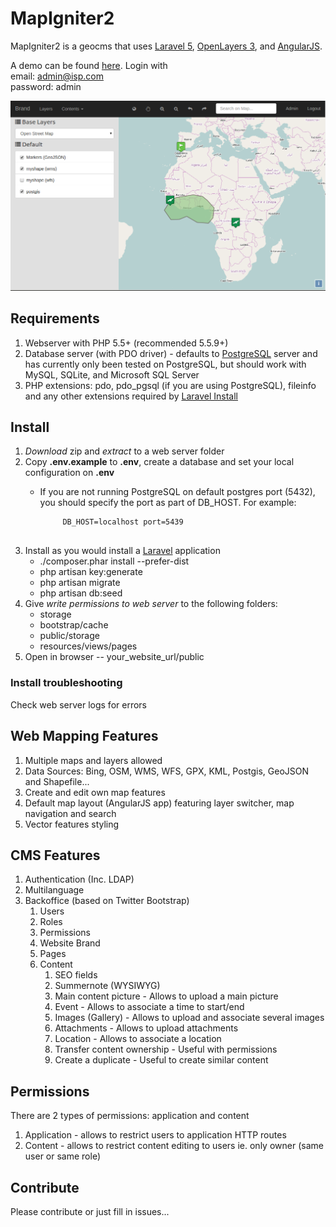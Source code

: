 # MapIgniter2

MapIgniter2 is a geocms that uses [Laravel 5](http://laravel.com), [OpenLayers 3](http://openlayers.org), and [AngularJS](https://angularjs.org/).  

A demo can be found [here](http://taviroquai.com/mapigniter2/public/).  Login with  
email: admin@isp.com  
password: admin  

![MapIgniter 2 Screenshot](public/assets/images/screenshot.png?raw=true "Screenshot")

## Requirements
1. Webserver with PHP 5.5+ (recommended 5.5.9+)
2. Database server (with PDO driver) - defaults to [PostgreSQL](http://www.postgresql.org) server and has currently only been tested on PostgreSQL, but should work with MySQL, SQLite, and Microsoft SQL Server
3. PHP extensions: pdo, pdo_pgsql (if you are using PostgreSQL), fileinfo and any other extensions required by [Laravel Install](http://laravel.com/docs/5.1#installation)

## Install

1. *Download* zip and *extract* to a web server folder
1. Copy **.env.example** to **.env**, create a database and set your local configuration on **.env**
   * If you are not running PostgreSQL on default postgres port (5432), you should specify the port
     as part of DB_HOST. For example:

      ```
           DB_HOST=localhost port=5439 
          
      ```
1. Install as you would install a [Laravel](http://laravel.com/) application
    * ./composer.phar install --prefer-dist
    * php artisan key:generate
    * php artisan migrate
    * php artisan db:seed
1. Give *write permissions to web server* to the following folders:
    * storage
    * bootstrap/cache
    * public/storage
    * resources/views/pages
1. Open in browser --  your_website_url/public 

### Install troubleshooting
Check web server logs for errors

## Web Mapping Features

1. Multiple maps and layers allowed
1. Data Sources: Bing, OSM, WMS, WFS, GPX, KML, Postgis, GeoJSON and Shapefile...
1. Create and edit own map features
1. Default map layout (AngularJS app) featuring layer switcher, map navigation and search
1. Vector features styling

## CMS Features

1. Authentication (Inc. LDAP)
1. Multilanguage
1. Backoffice (based on Twitter Bootstrap)
    1. Users
    1. Roles
    1. Permissions
    1. Website Brand
    1. Pages
    1. Content
        1. SEO fields
        1. Summernote (WYSIWYG)
        1. Main content picture - Allows to upload a main picture
        1. Event - Allows to associate a time to start/end
        1. Images (Gallery) - Allows to upload and associate several images
        1. Attachments - Allows to upload attachments
        1. Location - Allows to associate a location
        1. Transfer content ownership - Useful with permissions
        1. Create a duplicate - Useful to create similar content

## Permissions

There are 2 types of permissions: application and content

1. Application - allows to restrict users to application HTTP routes
2. Content - allows to restrict content editing to users ie. only owner (same user or same role)

## Contribute

Please contribute or just fill in issues...
